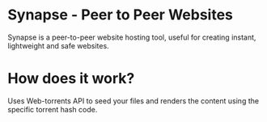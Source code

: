 # Synapse - Peer to Peer Websites 
Synapse is a peer-to-peer website hosting tool, useful for creating instant, lightweight and safe websites.

# How does it work?
Uses Web-torrents API to seed your files and renders the content using the specific torrent hash code. 

